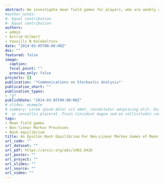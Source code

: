 ```yaml
---
abstract: We investigate mean field games for players, who are weakly coupled via their empirical measure. To this end we investigate time-dependent pure jump type propagators over a finite space in the framework of non-linear Markov processes. We show that the individual optimal strategy results from a consistent coupling of an optimal control problem with a forward non-autonomous dynamics which leads to the well-known Mckean-Vlasov dynamics in the limit as the number N of players goes to infinity. The case where one player has an individual preference different to the ones of the remaining players is also covered. The limiting system represents a 1/N-Nash Equilibrium for the approximating system of N players.
#author_notes:
#- Equal contribution
#- Equal contribution
authors:
- admin
- Astrid Hilbert
- Vassilli N Kolokoltsov
date: "2014-03-05T00:00:00Z"
doi: ""
featured: false
image:
  caption: 
  focal_point: ""
  preview_only: false
projects: []
publication: '*Communications on Stochastic Analysis*'
publication_short: ""
publication_types:
- "2"
publishDate: "2014-03-05T00:00:00Z"
# slides: example
# summary: Lorem ipsum dolor sit amet, consectetur adipiscing elit. Duis posuere tellus
#  ac convallis placerat. Proin tincidunt magna sed ex sollicitudin condimentum.
tags:
- Mean field games
- Non-linear Markov Processes
- Nash equilibrium
title: An Epsilon Nash Equilibrium For Non-Linear Markov Games of Mean-Field-Type on Finite Spaces.
url_code: ""
url_dataset: ""
url_pdf: https://arxiv.org/abs/1403.0426
url_poster: ""
url_project: ""
url_slides: ""
url_source: ""
url_video: ""
---
```

